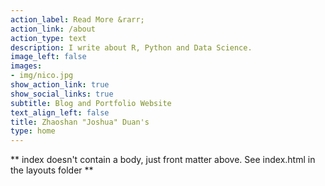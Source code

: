 ```yaml
---
action_label: Read More &rarr;
action_link: /about
action_type: text
description: I write about R, Python and Data Science.
image_left: false
images:
- img/nico.jpg
show_action_link: true
show_social_links: true
subtitle: Blog and Portfolio Website
text_align_left: false
title: Zhaoshan "Joshua" Duan's
type: home
---
```


** index doesn't contain a body, just front matter above.
See index.html in the layouts folder **

